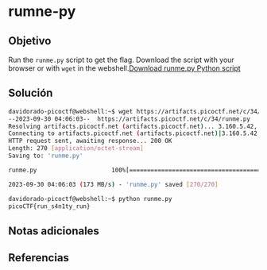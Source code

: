 # rumne-py

## Objetivo
Run the `runme.py` script to get the flag. Download the script with your browser or with `wget` in the webshell.[Download runme.py Python script](https://artifacts.picoctf.net/c/34/runme.py)
## Solución
```bash
davidorado-picoctf@webshell:~$ wget https://artifacts.picoctf.net/c/34/runme.py
--2023-09-30 04:06:03--  https://artifacts.picoctf.net/c/34/runme.py
Resolving artifacts.picoctf.net (artifacts.picoctf.net)... 3.160.5.42, 3.160.5.18, 3.160.5.71, ...
Connecting to artifacts.picoctf.net (artifacts.picoctf.net)|3.160.5.42|:443... connected.
HTTP request sent, awaiting response... 200 OK
Length: 270 [application/octet-stream]
Saving to: 'runme.py'

runme.py                     100%[=============================================>]     270  --.-KB/s    in 0s      

2023-09-30 04:06:03 (173 MB/s) - 'runme.py' saved [270/270]

davidorado-picoctf@webshell:~$ python runme.py 
picoCTF{run_s4n1ty_run}
```
## Notas adicionales

## Referencias